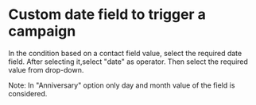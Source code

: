 # Custom date field to trigger a campaign


In the condition based on a contact field value, select the required date field. After selecting it,select "date" as operator. 
Then select the required value from drop-down.

Note: In "Anniversary" option only day and month value of the field is considered.
